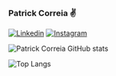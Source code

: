 ### Patrick Correia ✌️

[![Linkedin](https://img.shields.io/badge/LinkedIn-0077B5?style=for-the-badge&logo=linkedin&logoColor=white)](https://www.linkedin.com/in/patrick-correia-378320218)
[![Instagram](https://img.shields.io/badge/Instagram-E4405F?style=for-the-badge&logo=instagram&logoColor=white)](https://www.instagram.com/patrickcorreiah)

![Patrick Correia GitHub stats](https://github-readme-stats.vercel.app/api?username=PatrickHeiisen&show_icons=true&theme=transparent)

![Top Langs](https://github-readme-stats.vercel.app/api/top-langs/?username=PatrickHeiisen&hide_progress=true)
